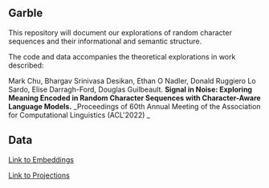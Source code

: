 ## Garble 

This repository will document our explorations of random character sequences and their informational and semantic structure.

The code and data accompanies the theoretical explorations in work described:

Mark Chu, Bhargav Srinivasa Desikan, Ethan O Nadler, Donald Ruggiero Lo Sardo, Elise Darragh-Ford, Douglas Guilbeault. **Signal in Noise: Exploring Meaning Encoded in Random Character Sequences with Character-Aware Language Models.** _Proceedings of 60th Annual Meeting of the Association for Computational Linguistics (ACL'2022) 
_
## Data

[Link to Embeddings](https://drive.google.com/drive/folders/13cuMzF2zO8BpI45xtQ8htbdbTGfCPt7Y?usp=sharing)

[Link to Projections](https://drive.google.com/drive/folders/1EUncDclWc0oA8vbUaRkxw_QQuErw4TNQ?usp=sharing)
